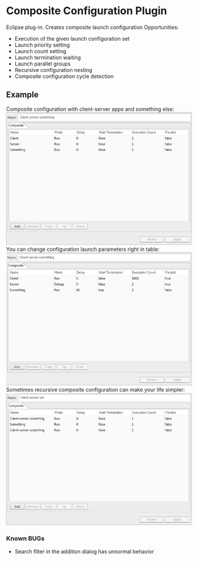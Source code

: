 # Composite Configuration Plugin
Eclipse plug-in. Creates composite launch configuration
Opportunities:

   - Execution of the given launch configuration set
   - Launch priority setting
   - Launch count setting
   - Launch termination waiting
   - Launch parallel groups
   - Recursive configuration nesting
   - Composite configuration cycle detection

   
## Example
Composite configuration with client-server apps and something else:
![N|Solid](https://github.com/amfipter/composite/blob/master/composite1.png?raw=true)
You can change configuration launch parameters right in table:
![N|Solid](https://github.com/amfipter/composite/blob/master/composite2.png?raw=true)
Sometimes recursive composite configuration can make your life simpler:
![N|Solid](https://github.com/amfipter/composite/blob/master/composite3.png?raw=true)

### Known BUGs
- Search filter in the addition dialog has unnormal behavior 
